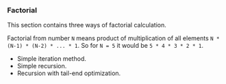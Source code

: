 ### Factorial ###

This section contains three ways of factorial calculation.

Factorial from number `N` means product of multiplication of all elements `N * (N-1) * (N-2) * ... * 1`.
So for `N = 5` it would be `5 * 4 * 3 * 2 * 1`.

- Simple iteration method.
- Simple recursion.
- Recursion with tail-end optimization.
